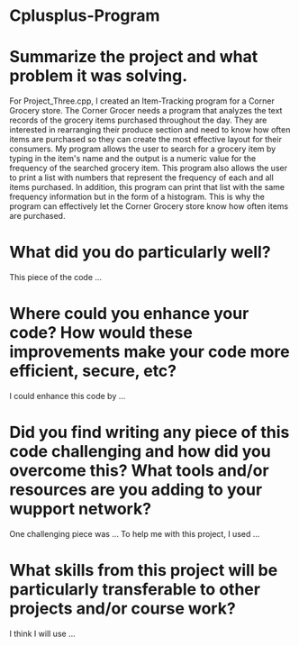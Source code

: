 # Cplusplus-Program

# Summarize the project and what problem it was solving. 
For Project_Three.cpp, I created an Item-Tracking program for a Corner Grocery store. The Corner Grocer needs a program that analyzes the text records of the grocery items purchased
throughout the day. They are interested in rearranging their produce section and need to know how often items are purchased so they can create the most effective layout for their 
consumers. My program allows the user to search for a grocery item by typing in the item's name and the output is a numeric value for the frequency of the searched grocery item. This program also allows the user to print a list with numbers that represent the frequency of each and all items purchased. In addition, this program can print that list with the same frequency information but in the form of a histogram. This is why the program can effectively let the Corner Grocery store know how often items are purchased.          

# What did you do particularly well? 
This piece of the code ... 

# Where could you enhance your code? How would these improvements make your code more efficient, secure, etc? 
I could enhance this code by ... 

# Did you find writing any piece of this code challenging and how did you overcome this? What tools and/or resources are you adding to your wupport network? 
One challenging piece was ... 
To help me with this project, I used ... 

# What skills from this project will be particularly transferable to other projects and/or course work? 
I think I will use ... 

